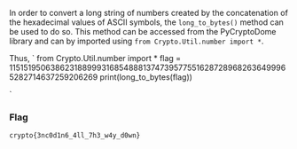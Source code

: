 In order to convert a long string of numbers created by the concatenation of the hexadecimal values of ASCII symbols, the `long_to_bytes()` method can be used to do so. This method can be accessed 
from the PyCryptoDome library and can by imported using `from Crypto.Util.number import *`.

Thus, 
`
from Crypto.Util.number import *
flag = 11515195063862318899931685488813747395775516287289682636499965282714637259206269
print(long_to_bytes(flag))

`

### Flag
`crypto{3nc0d1n6_4ll_7h3_w4y_d0wn}`
